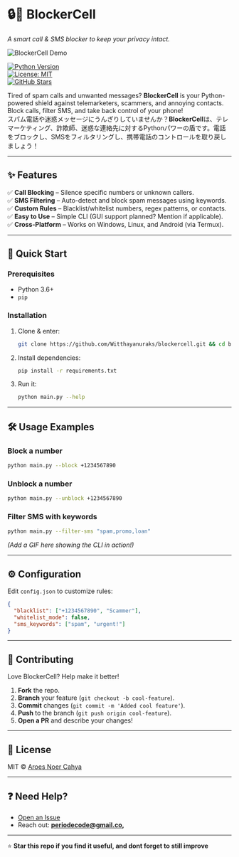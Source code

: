 # 🔒📱 BlockerCell  

*A smart call & SMS blocker to keep your privacy intact.*  

![BlockerCell Demo](https://via.placeholder.com/800x400?text=BlockerCell+Demo+GIF/Image) 

[![Python Version](https://img.shields.io/badge/Python-3.6%2B-blue)](https://www.python.org/)  
[![License: MIT](https://img.shields.io/badge/License-MIT-green)](LICENSE)  
[![GitHub Stars](https://img.shields.io/github/stars/Witthayanuraks/blockercell?style=social)](https://github.com/Witthayanuraks/blockercell)  

Tired of spam calls and unwanted messages? **BlockerCell** is your Python-powered shield against telemarketers, scammers, and annoying contacts. Block calls, filter SMS, and take back control of your phone! <br />
スパム電話や迷惑メッセージにうんざりしていませんか？**BlockerCell**は、テレマーケティング、詐欺師、迷惑な連絡先に対するPythonパワーの盾です。電話をブロックし、SMSをフィルタリングし、携帯電話のコントロールを取り戻しましょう！

---

## ✨ Features  

✅ **Call Blocking** – Silence specific numbers or unknown callers.  
✅ **SMS Filtering** – Auto-detect and block spam messages using keywords.  
✅ **Custom Rules** – Blacklist/whitelist numbers, regex patterns, or contacts.  
✅ **Easy to Use** – Simple CLI (GUI support planned? Mention if applicable).  
✅ **Cross-Platform** – Works on Windows, Linux, and Android (via Termux).  

---

## 🚀 Quick Start  

### Prerequisites  
- Python 3.6+  
- `pip`  

### Installation  
1. Clone & enter:  
   ```bash
   git clone https://github.com/Witthayanuraks/blockercell.git && cd blockercell
   ```
2. Install dependencies:  
   ```bash
   pip install -r requirements.txt
   ```
3. Run it:  
   ```bash
   python main.py --help
   ```

---

## 🛠️ Usage Examples  

### Block a number  
```bash
python main.py --block +1234567890
```  

### Unblock a number  
```bash
python main.py --unblock +1234567890
```  

### Filter SMS with keywords  
```bash
python main.py --filter-sms "spam,promo,loan"
```  

*(Add a GIF here showing the CLI in action!)*  

---

## ⚙️ Configuration  
Edit `config.json` to customize rules:  
```json
{
  "blacklist": ["+1234567890", "Scammer"],
  "whitelist_mode": false,
  "sms_keywords": ["spam", "urgent!"]
}
```

---

## 🤝 Contributing  
Love BlockerCell? Help make it better!  

1. **Fork** the repo.  
2. **Branch** your feature (`git checkout -b cool-feature`).  
3. **Commit** changes (`git commit -m 'Added cool feature'`).  
4. **Push** to the branch (`git push origin cool-feature`).  
5. **Open a PR** and describe your changes!  

---

## 📜 License  
MIT © [Aroes Noer Cahya](https://github.com/Witthayanuraks)  

---

## ❓ Need Help?  
- [Open an Issue](https://github.com/Witthayanuraks/blockercell/issues)  
- Reach out: **periodecode@gmail.co,**   

---

⭐ **Star this repo if you find it useful, and dont forget to still improve** 
